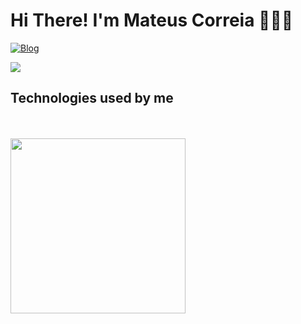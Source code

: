 # Hi There! I'm Mateus Correia 👨🏻‍💻


[![Blog](https://img.shields.io/badge/LinkedIn-0077B5?style=for-the-badge&logo=linkedin&logoColor=white)](https://www.linkedin.com/in/mateuscpg/)

<picture>
  <source
    srcset="https://github-readme-stats.vercel.app/api?username=mateuscpg&show_icons=true&theme=dracula&title_color=blue&rank_icon=github"
    media="(prefers-color-scheme: dark)" 
  />
  <img src="https://github-readme-stats.vercel.app/api?username=mateuscpg&show_icons=true" />
</picture>

## Technologies used by me
<div style="display: inline-block; margin:0;" ><br/>
    <img align="center" src= "https://img.shields.io/badge/PHP-777BB4?style=for-the-badge&logo=php&logoColor=white" alt= "">
    <img align="center" src= "https://img.shields.io/badge/Laravel-FF2D20?style=for-the-badge&logo=laravel&logoColor=white" alt= "">
    <img align="center" src= "https://img.shields.io/badge/Vue.js-35495E?style=for-the-badge&logo=vue.js&logoColor=4FC08D" alt= "">
    <img align="center" src= "https://img.shields.io/badge/JavaScript-F7DF1E?style=for-the-badge&logo=javascript&logoColor=black" alt= "">
    <img align='center' src= "https://img.shields.io/badge/Java-ED8B00?style=for-the-badge&logo=openjdk&logoColor=white" alt= "">
    <img align='center' src= "https://img.shields.io/badge/Python-14354C?style=for-the-badge&logo=python&logoColor=white" alt= "">
    <img align="center" src= "https://img.shields.io/badge/HTML5-E34F26?style=for-the-badge&logo=html5&logoColor=white" alt= "">
    <img align="center" src= "https://img.shields.io/badge/CSS3-1572B6?style=for-the-badge&logo=css3&logoColor=white" alt= "">
    <img align="center" src= "https://img.shields.io/badge/MySQL-005C84?style=for-the-badge&logo=mysql&logoColor=white" alt= "">
    <img align="center" src= "https://img.shields.io/badge/Node.js-43853D?style=for-the-badge&logo=node.js&logoColor=white" alt= "">
</div>

<br/>
<a href="https://github.com/anuraghazra/convoychat">
  <img height=280 align="center" src="https://github-readme-stats.vercel.app/api/top-langs?username=mateuscpg&layout=donut&langs_count=8&card_width=320&theme=dracula&title_color=blue" />
</a>


